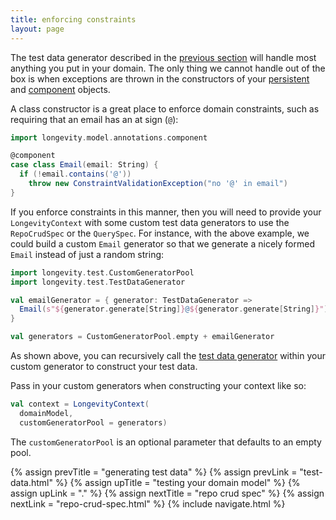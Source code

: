 ```yaml
---
title: enforcing constraints
layout: page
---
```


The test data generator described in the [previous
section](test-data.html) will handle most anything you put in your
domain. The only thing we cannot handle out of the box is when
exceptions are thrown in the constructors of your
[persistent](../model/persistents.html) and
[component](../model/components.html) objects.

A class constructor is a great place to enforce domain constraints,
such as requiring that an email has an at sign (`@`):

```scala
import longevity.model.annotations.component

@component
case class Email(email: String) {
  if (!email.contains('@'))
    throw new ConstraintValidationException("no '@' in email")
}
```

If you enforce constraints in this manner, then you will need to
provide your `LongevityContext` with some custom test data generators
to use the `RepoCrudSpec` or the `QuerySpec`. For instance, with the
above example, we could build a custom `Email` generator so that we
generate a nicely formed `Email` instead of just a random string:

```scala
import longevity.test.CustomGeneratorPool
import longevity.test.TestDataGenerator

val emailGenerator = { generator: TestDataGenerator =>
  Email(s"${generator.generate[String]}@${generator.generate[String]}")
}

val generators = CustomGeneratorPool.empty + emailGenerator
```

As shown above, you can recursively call the [test data
generator](http://longevityframework.github.io/longevity/scaladocs/emblem-latest/index.html#emblem.emblematic.traversors.sync.TestDataGenerator)
within your custom generator to construct your test data.

Pass in your custom generators when constructing your context like so:

```scala
val context = LongevityContext(
  domainModel,
  customGeneratorPool = generators)
```

The `customGeneratorPool` is an optional parameter that defaults to an
empty pool.

{% assign prevTitle = "generating test data" %}
{% assign prevLink = "test-data.html" %}
{% assign upTitle = "testing your domain model" %}
{% assign upLink = "." %}
{% assign nextTitle = "repo crud spec" %}
{% assign nextLink = "repo-crud-spec.html" %}
{% include navigate.html %}

